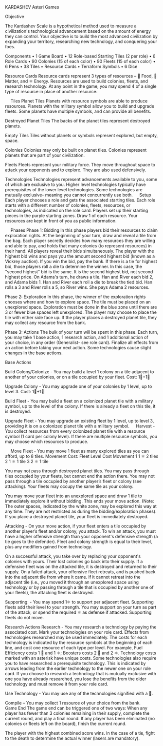 




KARDASHEV
Asteri Games
 
Objective 

The Kardashev Scale is a hypothetical method used to measure a civilization's technological advancement based on the amount of energy they can control.   Your objective is to build the most advanced civilization by expanding your territory, researching new technology, and conquering your foes. 


Components
•	1 Game Board
•	12 Role-based Starting Tiles (2 per role)
•	6 Role Cards
•	90 Colonies (15 of each color)
•	90 Fleets (15 of each color)
•	6 Pens
•	38 Tiles
•	Resource Cards
•	Terraform Symbols
•	6 Dice
 
 
Resource Cards
Resource cards represent 3 types of resources – 🍐 Food, 💎 Matter, and ⚛ Energy. Resources are used to build colonies, fleets, and research technology. At any point in the game, you may spend 4 of a single type of resource in place of another resource.


 
Tiles
Planet Tiles
Planets with resource symbols are able to produce resources. Planets with the military symbol allow you to build and upgrade fleets. Some planets have multiple symbols, and can provide all benefits.
 

Destroyed Planet Tiles
The backs of the planet tiles represent destroyed planets.
 

Empty Tiles
Tiles without planets or symbols represent explored, but empty, space. 
 



Colonies
Colonies may only be built on planet tiles. Colonies represent planets that are part of your civilization.

Fleets
Fleets represent your military force. They move throughout space to attack your opponents and to explore. They are also used defensively.

Technologies
Technologies represent advancements available to you, some of which are exclusive to you. Higher level technologies typically have prerequisites of the lower level technologies. Some technologies are mutually exclusive- meaning you cannot concurrently use both.
 
Setup
Each player chooses a role and gets the associated starting tiles. Each role starts with a different number of colonies, fleets, resources, or technologies, as indicated on the role card.
Players set up their starting pieces in the purple starting zones. Draw 1 of each resource. Your resources are kept in front of you as public information.


  
Phases
Phase 1: Bidding
In this phase players bid their resources to claim exploration rights. At the beginning of your turn, draw and reveal a tile from the bag.
Each player secretly decides how many resources they are willing and able to pay, and holds that many colonies (to represent resources) in their hand. All players reveal their bids simultaneously. The player with the highest bid wins and pays you the amount second highest bid (known as a Vickrey auction). If you win the bid, pay the bank. If there is a tie for highest bid, those players roll a die to determine the winner. In this case, the "second highest" bid is the same. It is the second highest bid, not second highest price.
On Adama's turn, he draws a tile.  Han and River each bid 2, and Adama bids 1.  Han and River each roll a die to break the tied bid.  Han rolls a 3 and River rolls a 5, so River wins. She pays Adama 2 resources.

Phase 2: Exploration
In this phase, the winner of the exploration rights chooses where and how to explore space. The tile must be placed on an unexplored space. Exploration must be done in the blue zone until there are 3 or fewer blue spaces left unexplored.
The player may choose to place the tile with either side face up. If the player places a destroyed planet tile, they may collect any resource from the bank.


Phase 3: Actions
The bulk of your turn will be spent in this phase. Each turn, you may take 1 base action, 1 research action, and 1 additional action of your choice, in any order (Generalist- see role card). Finalize all effects from an action before taking your next action. Some technologies cause slight changes in the base actions.

Base Actions

Build Colony/Colonize - You may build a level 1 colony on a tile adjacent to another of your colonies, or on a tile occupied by your fleet. Cost: 1🍐+1💎

Upgrade Colony - You may upgrade one of your colonies by 1 level, up to level 3. Cost: 1🍐+1💎

Build Fleet - You may build a fleet on a colonized planet tile with a military symbol, up to the level of the colony.  If there is already a fleet on this tile, it is destroyed.

Upgrade Fleet - You may upgrade an existing fleet by 1 level, up to level 3, providing it is on a colonized planet tile with a military symbol.
 
Harvest - You collect resources from every colonized planet tile with a resource symbol (1 card per colony level). If there are multiple resource symbols, you may choose which resources to produce.
 
 
 
Move Fleet - You may move 1 fleet as many explored tiles as you can afford, up to 8 tiles.
Movement Cost:
Fleet Level	Cost	Movement
1	1 ⚛	2 tiles
2	1 ⚛	1 tile
3	2 ⚛	1 tile

You may not pass through destroyed planet tiles. You may pass through tiles occupied by your fleets, but cannot end the action there. You may not pass through a tile occupied by another player’s fleet or colony (see attacking). Your fleets may occupy the same tile as your colony.
 
You may move your fleet into an unexplored space and draw 1 tile to immediately explore it without bidding.  This ends your move action. (Note: The outer spaces, indicated by the white zone, may be explored this way at any time. They are not restricted as during the bidding/exploration phases). If you place a destroyed planet tile, your fleet is immediately destroyed.

Attacking - On your move action, if your fleet enters a tile occupied by another player’s fleet and/or colony, you attack.
To win an attack, you must have a higher offensive strength than your opponent's defensive strength (a tie goes to the defender). Fleet and colony strength is equal to their level, plus any modifiers gained from technology.
 
On a successful attack, you take over by replacing your opponent's colonies with yours. Their lost colonies go back into their supply. If a defensive fleet was on the attacked tile, it is destroyed and returned to their supply.
On a failed attack, your offensive fleet retreats, and is pushed back into the adjacent tile from where it came. If it cannot retreat into the adjacent tile (i.e., you moved it through an unexplored space using technology or by passing through a tile that is occupied by another one of your fleets), the attacking fleet is destroyed. 

Supporting: - You may spend 1⚛ to support per adjacent fleet. Supporting fleets add their level to your strength. You may support on your turn as part of the attack, or spend the required ⚛ as defense if attacked. Supporting fleets do not move.
  
 
Research Actions
Research - You may research a technology by paying the associated cost. Mark your technologies on your role card. Effects from technologies researched may be used immediately.
The costs for each technology is indicated by the resource symbols at the beginning of each line, and cost one resource of each type per level. For example, Fuel Efficiency costs 1 💎 and 1 ⚛; Boosters costs 2 💎 and 2 ⚛. Technology costs marked with an asterisk have unique costs.
Some technologies also require you to have researched a prerequisite technology. This is indicated by arrows leading from the earlier technology to the newer one on your role card.
If you choose to research a technology that is mutually exclusive with one you have already researched, you lose the benefits from the older technology and must remove it from your role card.

Use Technology - You may use any of the technologies signified with a 🔬.

Compile – You may collect 1 resource of your choice from the bank.  
 
Game End
The game end can be triggered one of two ways: When any player has fewer than 3 colonies remaining in their supply, complete the current round, and play a final round.  If any player has been eliminated (no colonies or fleets left on the board), finish the current round.
 
The player with the highest combined score wins. In the case of a tie, fight to the death to determine the actual winner (lasers are mandatory).

